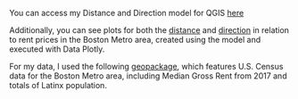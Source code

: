 You can access my Distance and Direction model for QGIS [here](DistDir_modelUPDATED.model3)

Additionally, you can see plots for both the [distance](Boston_Dist_plot.html) and [direction](Boston_Dir_plot.html) in relation to rent prices in the Boston Metro area, created using the model and executed with Data Plotly. 

For my data, I used the following [geopackage](BostonMetro_tracts.gpkg), which features U.S. Census data for the Boston Metro area, including Median Gross Rent from 2017 and totals of Latinx population. 
